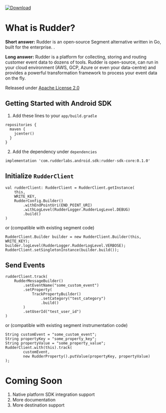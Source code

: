 [ ![Download](https://api.bintray.com/packages/rudderlabs-bintray/rudder-sdk-android-core/rudder-sdk-android-core/images/download.svg?version=0.1.0) ](https://bintray.com/rudderlabs-bintray/rudder-sdk-android-core/rudder-sdk-android-core/0.1.0/link)

# What is Rudder?

**Short answer:** 
Rudder is an open-source Segment alternative written in Go, built for the enterprise. .

**Long answer:** 
Rudder is a platform for collecting, storing and routing customer event data to dozens of tools. Rudder is open-source, can run in your cloud environment (AWS, GCP, Azure or even your data-centre) and provides a powerful transformation framework to process your event data on the fly.

Released under [Apache License 2.0](https://www.apache.org/licenses/LICENSE-2.0)

## Getting Started with Android SDK

1. Add these lines to your ```app/build.gradle```
```
repositories {
  maven {
    jcenter()
  }
}
```
2. Add the dependency under ```dependencies```
```
implementation 'com.rudderlabs.android.sdk:rudder-sdk-core:0.1.0'
```

## Initialize ```RudderClient```
```
val rudderClient: RudderClient = RudderClient.getInstance(
    this,
    WRITE_KEY,
    RudderConfig.Builder()
        .withEndPointUri(END_POINT_URI)
        .withLogLevel(RudderLogger.RudderLogLevel.DEBUG)
        .build()
)
```
or (compatible with existing segment code)
```
RudderClient.Builder builder = new RudderClient.Builder(this, WRITE_KEY);
builder.logLevel(RudderLogger.RudderLogLevel.VERBOSE);
RudderClient.setSingletonInstance(builder.build());
```

## Send Events
```
rudderClient.track(
    RudderMessageBuilder()
        .setEventName("some_custom_event")
        .setProperty(
            TrackPropertyBuilder()
                .setCategory("test_category")
                .build()
        )
        .setUserId("test_user_id")
)
```
or (compatible with existing segment instrumentation code)
```
String customEvent = "some_custom_event";
String propertyKey = "some_property_key";
String propertyValue = "some_property_value";
RudderClient.with(this).track(
        customEvent,
        new RudderProperty().putValue(propertyKey, propertyValue)
);
```

# Coming Soon

1. Native platform SDK integration support
2. More documentation
3. More destination support
